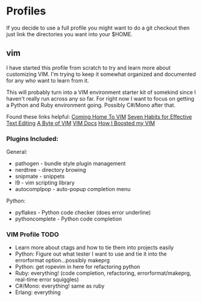 Profiles
========

If you decide to use a full profile you might want to do a git checkout then just link the directories you want into your $HOME.

vim
---

I have started this profile from scratch to try and learn more about customizing VIM. I'm trying to keep it somewhat organized and documented for any who want to learn from it. 

This will probably turn into a VIM environment starter kit of somekind since I haven't really run across any so far. For right now I want to focus on getting a Python and Ruby environment going. Possibly C#/Mono after that.

Found these links helpful:
[Coming Home To VIM](http://stevelosh.com/blog/2010/09/coming-home-to-vim/#a-language-of-text-editing)
[Seven Habits for Effective Text Editing](http://www.moolenaar.net/habits.html)
[A Byte of VIM](http://www.swaroopch.com/notes/Vim_en:Table_of_Contents)
[VIM Docs](http://vimdoc.sourceforge.net/htmldoc/)
[How I Boosted my VIM](http://nvie.com/posts/how-i-boosted-my-vim/)

### Plugins Included:
General:

* pathogen - bundle style plugin management
* nerdtree - directory browing
* snipmate - snippets
* l9 - vim scripting library
* autocomplpop - auto-popup completion menu

Python:

* pyflakes - Python code checker (does error underline)
* pythoncomplete - Python code completion

### VIM Profile TODO
* Learn more about ctags and how to tie them into projects easily
* Python: Figure out what tester I want to use and tie it into the errorformat option...possibly makeprg
* Python: get ropevim in here for refactoring python
* Ruby: everything! (code completion, refactoring, errorformat/makeprg, real-time error squiggles)
* C#/Mono: everything! same as ruby
* Erlang: everything
